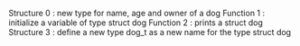 Structure 0 : new type for name, age and owner of a dog
Function 1 : initialize a variable of type struct dog
Function 2 : prints a struct dog
Structure 3 : define a new type dog_t as a new name for the type struct dog